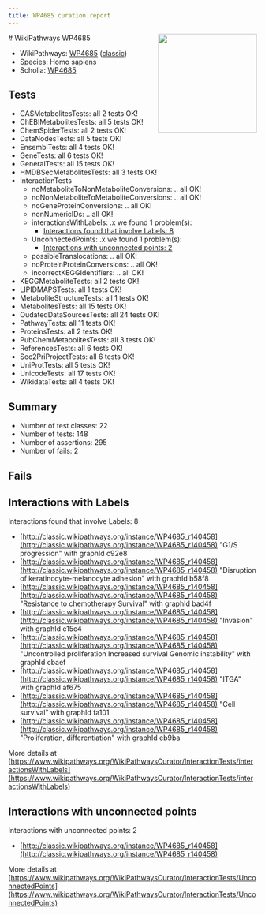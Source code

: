 ```yaml
---
title: WP4685 curation report
---
```


<img style="float: right; width: 200px" src="https://upload.wikimedia.org/wikipedia/commons/thumb/8/83/Wplogo_with_text_500.png/640px-Wplogo_with_text_500.png" />
# WikiPathways WP4685

* WikiPathways: [WP4685](https://wikipathways.org/pathways/WP4685) ([classic](https://classic.wikipathways.org/instance/WP4685))
* Species: Homo sapiens
* Scholia: [WP4685](https://scholia.toolforge.org/wikipathways/WP4685)
## Tests
* CASMetabolitesTests: all 2 tests OK!
* ChEBIMetabolitesTests: all 5 tests OK!
* ChemSpiderTests: all 2 tests OK!
* DataNodesTests: all 5 tests OK!
* EnsemblTests: all 4 tests OK!
* GeneTests: all 6 tests OK!
* GeneralTests: all 15 tests OK!
* HMDBSecMetabolitesTests: all 3 tests OK!
* InteractionTests
    * noMetaboliteToNonMetaboliteConversions: .. all OK!
    * noNonMetaboliteToMetaboliteConversions: .. all OK!
    * noGeneProteinConversions: .. all OK!
    * nonNumericIDs: .. all OK!
    * interactionsWithLabels: .x we found 1 problem(s):
        * [Interactions found that involve Labels: 8](#630d267f)
    * UnconnectedPoints: .x we found 1 problem(s):
        * [Interactions with unconnected points: 2](#35a61ada)
    * possibleTranslocations: .. all OK!
    * noProteinProteinConversions: .. all OK!
    * incorrectKEGGIdentifiers: .. all OK!
* KEGGMetaboliteTests: all 2 tests OK!
* LIPIDMAPSTests: all 1 tests OK!
* MetaboliteStructureTests: all 1 tests OK!
* MetabolitesTests: all 15 tests OK!
* OudatedDataSourcesTests: all 24 tests OK!
* PathwayTests: all 11 tests OK!
* ProteinsTests: all 2 tests OK!
* PubChemMetabolitesTests: all 3 tests OK!
* ReferencesTests: all 6 tests OK!
* Sec2PriProjectTests: all 6 tests OK!
* UniProtTests: all 5 tests OK!
* UnicodeTests: all 17 tests OK!
* WikidataTests: all 4 tests OK!


## Summary

* Number of test classes: 22
* Number of tests: 148
* Number of assertions: 295
* Number of fails: 2

## Fails

<a name="630d267f" />

## Interactions with Labels

Interactions found that involve Labels: 8

* [http://classic.wikipathways.org/instance/WP4685_r140458](http://classic.wikipathways.org/instance/WP4685_r140458) "G1/S progression" with graphId c92e8
* [http://classic.wikipathways.org/instance/WP4685_r140458](http://classic.wikipathways.org/instance/WP4685_r140458) "Disruption of
keratinocyte-melanocyte adhesion" with graphId b58f8
* [http://classic.wikipathways.org/instance/WP4685_r140458](http://classic.wikipathways.org/instance/WP4685_r140458) "Resistance to chemotherapy
Survival" with graphId bad4f
* [http://classic.wikipathways.org/instance/WP4685_r140458](http://classic.wikipathways.org/instance/WP4685_r140458) "Invasion" with graphId e15c4
* [http://classic.wikipathways.org/instance/WP4685_r140458](http://classic.wikipathways.org/instance/WP4685_r140458) "Uncontrolled proliferation
Increased survival
Genomic instability" with graphId cbaef
* [http://classic.wikipathways.org/instance/WP4685_r140458](http://classic.wikipathways.org/instance/WP4685_r140458) "ITGA" with graphId af675
* [http://classic.wikipathways.org/instance/WP4685_r140458](http://classic.wikipathways.org/instance/WP4685_r140458) "Cell survival" with graphId fa101
* [http://classic.wikipathways.org/instance/WP4685_r140458](http://classic.wikipathways.org/instance/WP4685_r140458) "Proliferation, differentiation" with graphId eb9ba


More details at [https://www.wikipathways.org/WikiPathwaysCurator/InteractionTests/interactionsWithLabels](https://www.wikipathways.org/WikiPathwaysCurator/InteractionTests/interactionsWithLabels)

<a name="35a61ada" />

## Interactions with unconnected points

Interactions with unconnected points: 2

* [http://classic.wikipathways.org/instance/WP4685_r140458](http://classic.wikipathways.org/instance/WP4685_r140458)


More details at [https://www.wikipathways.org/WikiPathwaysCurator/InteractionTests/UnconnectedPoints](https://www.wikipathways.org/WikiPathwaysCurator/InteractionTests/UnconnectedPoints)

